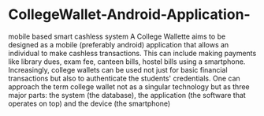 # CollegeWallet-Android-Application-
 mobile based smart cashless system
A College Wallette aims to be designed as a mobile (preferably android) application that allows an individual to make cashless transactions. This can include making payments like library dues, exam fee, canteen bills, hostel bills using a smartphone. Increasingly, college wallets can be used not just for basic financial transactions but also to authenticate the students' credentials. One can approach the term college wallet not as a singular technology but as three major parts: the system (the database), the application (the software that operates on top) and the device (the smartphone) 
 
